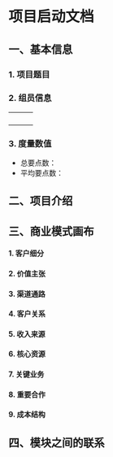 # 项目启动文档

## 一、基本信息

### 1. 项目题目



### 2. 组员信息

|      |      |      |
| ---- | ---- | ---- |
|      |      |      |
|      |      |      |
|      |      |      |
|      |      |      |

### 3. 度量数值

- 总要点数：
- 平均要点数：



## 二、项目介绍



## 三、商业模式画布



#### 1. 客户细分

#### 2. 价值主张

#### 3. 渠道通路

#### 4. 客户关系

#### 5. 收入来源

#### 6. 核心资源

#### 7. 关键业务

#### 8. 重要合作

#### 9. 成本结构



## 四、模块之间的联系